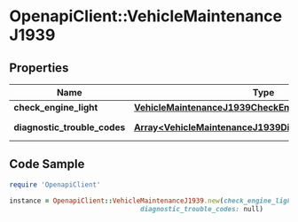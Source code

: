 # OpenapiClient::VehicleMaintenanceJ1939

## Properties
Name | Type | Description | Notes
------------ | ------------- | ------------- | -------------
**check_engine_light** | [**VehicleMaintenanceJ1939CheckEngineLight**](VehicleMaintenanceJ1939CheckEngineLight.md) |  | [optional] 
**diagnostic_trouble_codes** | [**Array&lt;VehicleMaintenanceJ1939DiagnosticTroubleCodes&gt;**](VehicleMaintenanceJ1939DiagnosticTroubleCodes.md) | J1939 DTCs. | [optional] 

## Code Sample

```ruby
require 'OpenapiClient'

instance = OpenapiClient::VehicleMaintenanceJ1939.new(check_engine_light: null,
                                 diagnostic_trouble_codes: null)
```


